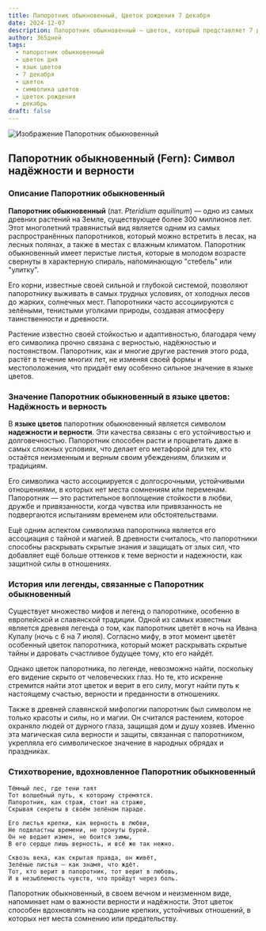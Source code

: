 ```yaml
---
title: Папоротник обыкновенный, Цветок рождения 7 декабря
date: 2024-12-07
description: Папоротник обыкновенный — цветок, который представляет 7 декабря, символизирует Надёжность и верность. Узнайте его историю, значение в языке цветов и вдохновляющее стихотворение, воспевающее его красоту.
author: 365дней
tags:
  - папоротник обыкновенный
  - цветок дня
  - язык цветов
  - 7 декабря
  - цветок
  - символика цветов
  - цветок рождения
  - декабрь
draft: false
---
```


![Изображение Папоротник обыкновенный](https://cdn.pixabay.com/photo/2019/05/06/19/13/green-4183977_1280.jpg#center)

## Папоротник обыкновенный (Fern): Символ надёжности и верности

### Описание Папоротник обыкновенный

**Папоротник обыкновенный** (лат. _Pteridium aquilinum_) — одно из самых древних растений на Земле, существующее более 300 миллионов лет. Этот многолетний травянистый вид является одним из самых распространённых папоротников, который можно встретить в лесах, на лесных полянах, а также в местах с влажным климатом. Папоротник обыкновенный имеет перистые листья, которые в молодом возрасте свернуты в характерную спираль, напоминающую "стебель" или "улитку".

Его корни, известные своей сильной и глубокой системой, позволяют папоротнику выживать в самых трудных условиях, от холодных лесов до жарких, солнечных мест. Папоротники часто ассоциируются с зелёными, тенистыми уголками природы, создавая атмосферу таинственности и древности.

Растение известно своей стойкостью и адаптивностью, благодаря чему его символика прочно связана с верностью, надёжностью и постоянством. Папоротник, как и многие другие растения этого рода, растёт в течение многих лет, не изменяя своей формы и местоположения, что придаёт ему особенно сильное значение в языке цветов.

### Значение Папоротник обыкновенный в языке цветов: Надёжность и верность

В **языке цветов** папоротник обыкновенный является символом **надежности и верности**. Эти качества связаны с его устойчивостью и долговечностью. Папоротник способен расти и процветать даже в самых сложных условиях, что делает его метафорой для тех, кто остаётся неизменным и верным своим убеждениям, близким и традициям.

Его символика часто ассоциируется с долгосрочными, устойчивыми отношениями, в которых нет места сомнениям или переменам. Папоротник — это растительное воплощение стойкости в любви, дружбе и привязанности, когда чувства или привязанность не подвергаются испытаниям временем или обстоятельствами.

Ещё одним аспектом символизма папоротника является его ассоциация с тайной и магией. В древности считалось, что папоротники способны раскрывать скрытые знания и защищать от злых сил, что добавляет ещё больше оттенков к теме верности и надежности, как защитной силы в отношениях.

### История или легенды, связанные с Папоротник обыкновенный

Существует множество мифов и легенд о папоротнике, особенно в европейской и славянской традиции. Одной из самых известных является древняя легенда о том, как папоротник цветёт в ночь на Ивана Купалу (ночь с 6 на 7 июля). Согласно мифу, в этот момент цветёт особенный цветок папоротника, который может раскрывать скрытые тайны и даровать счастливое будущее тому, кто его найдёт.

Однако цветок папоротника, по легенде, невозможно найти, поскольку его видение скрыто от человеческих глаз. Но те, кто искренне стремится найти этот цветок и верит в его силу, могут найти путь к настоящему счастью, верности и преданности в отношениях.

Также в древней славянской мифологии папоротник был символом не только красоты и силы, но и магии. Он считался растением, которое охраняло людей от дурного глаза, защищая дом и душу хозяев. Именно эта магическая сила верности и защиты, связанная с папоротником, укрепляла его символическое значение в народных обрядах и праздниках.

### Стихотворение, вдохновленное Папоротник обыкновенный

```
Тёмный лес, где тени таят
Тот волшебный путь, к которому стремятся.
Папоротник, как страж, стоит на страже,
Скрывая секреты в своём зелёном параде.

Его листья крепки, как верность в любви,
Не подвластны времени, не тронуты бурей.
Он не ведает измен, не боится зимы,
В его сердце лишь верность, и всё же так нежно.

Сквозь века, как скрытая правда, он живёт,
Зелёные листья — как знамя, что ждёт.
Тот, кто верит в папоротник, тот верит в любовь,
И в незыблемость чувств, что пройдут через боль.
```

Папоротник обыкновенный, в своем вечном и неизменном виде, напоминает нам о важности верности и надёжности. Этот цветок способен вдохновлять на создание крепких, устойчивых отношений, в которых нет места сомнению или предательству.